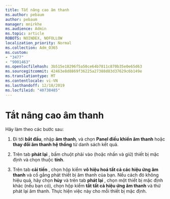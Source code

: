```yaml
---
title: Tắt nâng cao âm thanh
ms.author: pebaum
author: pebaum
manager: mnirkhe
ms.audience: Admin
ms.topic: article
ROBOTS: NOINDEX, NOFOLLOW
localization_priority: Normal
ms.collection: Adm_O365
ms.custom:
- "3477"
- "9001463"
ms.openlocfilehash: 3b515e18296f5a50ce64b7811c870b35e0e65d63
ms.sourcegitcommit: 42463e8d8869f36225a27388d83d37629c6b149e
ms.translationtype: MT
ms.contentlocale: vi-VN
ms.lasthandoff: 12/18/2019
ms.locfileid: "40738485"
---
```

# <a name="turn-off-audio-enhancement"></a>Tắt nâng cao âm thanh

Hãy làm theo các bước sau:

1. Đi tới **bắt đầu**, nhập **âm thanh**, và chọn **Panel điều khiển âm thanh** hoặc **thay đổi âm thanh hệ thống** từ danh sách kết quả.

2. Trên tab **phát lại** , bấm chuột phải vào (hoặc nhấn và giữ) thiết bị mặc định và chọn thuộc **tính**.

3. Trên tab **cải tiến** , chọn hộp kiểm **vô hiệu hoá tất cả các hiệu ứng âm thanh** và cố gắng phát thiết bị âm thanh của bạn. Nếu cách đó không hiệu quả, hãy chọn **hủy** và trên tab **phát lại** , chọn một thiết bị mặc định khác (nếu bạn có), chọn hộp kiểm **tắt tất cả hiệu ứng âm thanh** và thử phát lại âm thanh. Thực hiện việc này cho mỗi thiết bị mặc định.

